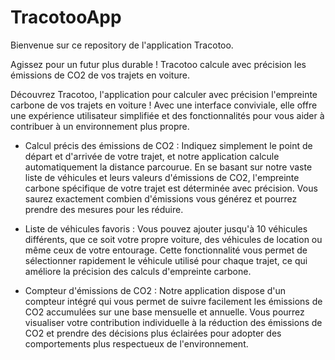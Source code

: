 # TracotooApp
Bienvenue sur ce repository de l'application Tracotoo.

Agissez pour un futur plus durable ! Tracotoo calcule avec précision les émissions de CO2 de vos trajets en voiture.

Découvrez Tracotoo, l'application pour calculer avec précision l'empreinte carbone de vos trajets en voiture ! 
Avec une interface conviviale, elle offre une expérience utilisateur simplifiée et des fonctionnalités pour vous aider à contribuer à un environnement plus propre.

- Calcul précis des émissions de CO2 :
Indiquez simplement le point de départ et d'arrivée de votre trajet, et notre application calcule automatiquement la distance parcourue. En se basant sur notre vaste liste de véhicules et leurs valeurs d'émissions de CO2, l'empreinte carbone spécifique de votre trajet est déterminée avec précision. Vous saurez exactement combien d'émissions vous générez et pourrez prendre des mesures pour les réduire.

- Liste de véhicules favoris :
Vous pouvez ajouter jusqu'à 10 véhicules différents, que ce soit votre propre voiture, des véhicules de location ou même ceux de votre entourage. Cette fonctionnalité vous permet de sélectionner rapidement le véhicule utilisé pour chaque trajet, ce qui améliore la précision des calculs d'empreinte carbone.


- Compteur d'émissions de CO2 :
Notre application dispose d'un compteur intégré qui vous permet de suivre facilement les émissions de CO2 accumulées sur une base mensuelle et annuelle. Vous pourrez visualiser votre contribution individuelle à la réduction des émissions de CO2 et prendre des décisions plus éclairées pour adopter des comportements plus respectueux de l'environnement.
